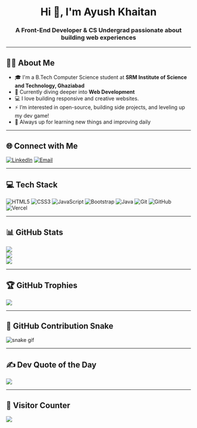 <h1 align="center">Hi 👋, I'm Ayush Khaitan</h1>
<h3 align="center">A Front-End Developer & CS Undergrad passionate about building web experiences</h3>

---

## 👨‍💻 About Me

- 🎓 I'm a B.Tech Computer Science student at **SRM Institute of Science and Technology, Ghaziabad**
- 🌱 Currently diving deeper into **Web Development**
- 💻 I love building responsive and creative websites.
- ⚡ I’m interested in open-source, building side projects, and leveling up my dev game!
- 🧠 Always up for learning new things and improving daily

---

## 🌐 Connect with Me
[![LinkedIn](https://img.shields.io/badge/LinkedIn-%230077B5.svg?logo=linkedin&logoColor=white)](https://linkedin.com/in/ayush-khaitan-) 
[![Email](https://img.shields.io/badge/Email-D14836?logo=gmail&logoColor=white)](mailto:ayushkhaitan2004@gmail.com)

---

## 💻 Tech Stack
![HTML5](https://img.shields.io/badge/html5-E34F26?style=for-the-badge&logo=html5&logoColor=white)
![CSS3](https://img.shields.io/badge/css3-%231572B6.svg?style=for-the-badge&logo=css3&logoColor=white)
![JavaScript](https://img.shields.io/badge/javascript-%23323330.svg?style=for-the-badge&logo=javascript&logoColor=%23F7DF1E)
![Bootstrap](https://img.shields.io/badge/bootstrap-%238511FA.svg?style=for-the-badge&logo=bootstrap&logoColor=white)
![Java](https://img.shields.io/badge/java-%23ED8B00.svg?style=for-the-badge&logo=openjdk&logoColor=white)
![Git](https://img.shields.io/badge/git-%23F05033.svg?style=for-the-badge&logo=git&logoColor=white)
![GitHub](https://img.shields.io/badge/github-%23121011.svg?style=for-the-badge&logo=github&logoColor=white)
![Vercel](https://img.shields.io/badge/vercel-%23000000.svg?style=for-the-badge&logo=vercel&logoColor=white)

---

## 📊 GitHub Stats
![](https://github-readme-stats.vercel.app/api?username=AyushKhaitan1&theme=one_dark_pro&hide_border=false&include_all_commits=true&count_private=false)<br/>
![](https://nirzak-streak-stats.vercel.app/?user=AyushKhaitan1&theme=one_dark_pro&hide_border=false)<br/>
![](https://github-readme-stats.vercel.app/api/top-langs/?username=AyushKhaitan1&theme=one_dark_pro&hide_border=false&layout=compact)

---

## 🏆 GitHub Trophies
![](https://github-profile-trophy.vercel.app/?username=AyushKhaitan1&theme=dracula&no-frame=false&no-bg=false&margin-w=4)

---

## 🐍 GitHub Contribution Snake

![snake gif](https://github.com/AyushKhaitan1/AyushKhaitan1/blob/output/github-contribution-grid-snake.svg)

---

## ✍️ Dev Quote of the Day
![](https://quotes-github-readme.vercel.app/api?type=horizontal&theme=radical)

---

## 👀 Visitor Counter
[![](https://visitcount.itsvg.in/api?id=AyushKhaitan1&icon=0&color=0)](https://visitcount.itsvg.in)


